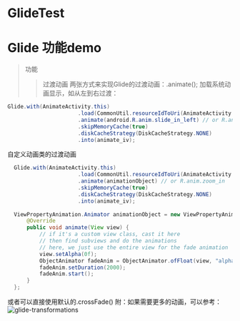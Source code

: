 # GlideTest
Glide 功能demo
=======
> 功能
>> 过渡动画
   两张方式来实现Glide的过渡动画：.animate();
  加载系统动画显示，如从左到右过渡：
  ```java
  Glide.with(AnimateActivity.this)
                        .load(CommonUtil.resourceIdToUri(AnimateActivity.this, R.mipmap.photo2))
                        .animate(android.R.anim.slide_in_left) // or R.anim.zoom_in
                        .skipMemoryCache(true)
                        .diskCacheStrategy(DiskCacheStrategy.NONE)
                        .into(animate_iv);
  ```
  自定义动画类的过渡动画
  ```java
    Glide.with(AnimateActivity.this)
                        .load(CommonUtil.resourceIdToUri(AnimateActivity.this, R.mipmap.photo2))
                        .animate(animationObject) // or R.anim.zoom_in
                        .skipMemoryCache(true)
                        .diskCacheStrategy(DiskCacheStrategy.NONE)
                        .into(animate_iv);
                        
    ViewPropertyAnimation.Animator animationObject = new ViewPropertyAnimation.Animator() {
        @Override
        public void animate(View view) {
            // if it's a custom view class, cast it here
            // then find subviews and do the animations
            // here, we just use the entire view for the fade animation
            view.setAlpha(0f);
            ObjectAnimator fadeAnim = ObjectAnimator.ofFloat(view, "alpha", 0f, 1f);
            fadeAnim.setDuration(2000);
            fadeAnim.start();
        }
    };
  ```
  或者可以直接使用默认的.crossFade()
附：如果需要更多的动画，可以参考：![glide-transformations](https://github.com/wasabeef/glide-transformations "Glide转换集")
  
  
  
  
